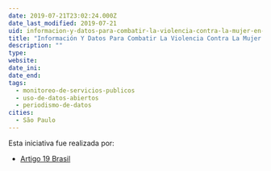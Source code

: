 ```yaml
---
date: 2019-07-21T23:02:24.000Z
date_last_modified: 2019-07-21
uid: informacion-y-datos-para-combatir-la-violencia-contra-la-mujer-en-brasil
title: "Información Y Datos Para Combatir La Violencia Contra La Mujer En Brasil"
description: ""
type: 
website: 
date_ini: 
date_end: 
tags:
  - monitoreo-de-servicios-publicos
  - uso-de-datos-abiertos
  - periodismo-de-datos
cities: 
  - São Paulo
---
```


Esta iniciativa fue realizada por:

- [Artigo 19 Brasil](/organizaciones/artigo-19-brasil)

